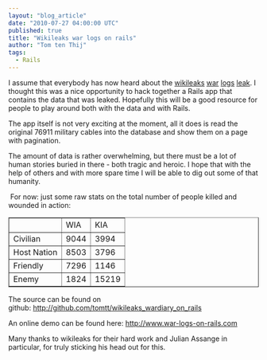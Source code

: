 ```yaml
---
layout: "blog_article"
date: "2010-07-27 04:00:00 UTC"
published: true
title: "Wikileaks war logs on rails"
author: "Tom ten Thij"
tags:
  - Rails
---
```


<p>I assume that everybody has now heard about the <a href="http://wikileaks.org">wikileaks</a> <a href="http://www.guardian.co.uk/warlogs">war</a> <a href="http://www.nytimes.com/interactive/world/war-logs.html">logs</a> <a href="http://wardiary.wikileaks.org">leak</a>. I thought this was a nice opportunity to hack together a Rails app that contains the data that was leaked. Hopefully this will be a good resource for people to play around both with the data and with Rails.</p>
<p>The app itself is not very exciting at the moment, all it does is read the original 76911 military cables into the database and show them on a page with pagination.</p>
<p>The amount of data is rather overwhelming, but there must be a lot of human stories buried in there - both tragic and heroic. I hope that with the help of others and with more spare time I will be able to dig out some of that humanity.</p>
<p>&nbsp;For now: just some raw stats on the total number of people killed and wounded in action:</p>
<table border="1" cellpadding="1" cellspacing="1" width="300">
<tbody>
<tr>
<th>
&nbsp;</th>
<td>
WIA</td>
<td>
KIA</td>
</tr>
<tr>
<td>
Civilian</td>
<td>
9044</td>
<td>
3994</td>
</tr>
<tr>
<td>
Host Nation</td>
<td>
8503</td>
<td>
3796</td>
</tr>
<tr>
<td>
Friendly</td>
<td>
7296</td>
<td>
1146</td>
</tr>
<tr>
<td>
Enemy</td>
<td>
1824</td>
<td>
15219</td>
</tr>
</tbody>
</table>
<p>The source can be found on github:&nbsp;<a href="http://github.com/tomtt/wikileaks_wardiary_on_rails">http://github.com/tomtt/wikileaks_wardiary_on_rails</a></p>
<p>An online demo can be found here:&nbsp;<a href="http://www.war-logs-on-rails.com">http://www.war-logs-on-rails.com</a></p>
<p>Many thanks to wikileaks for their hard work and Julian Assange in particular, for truly sticking his head out for this.</p>

